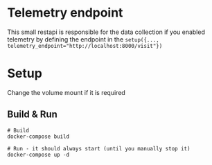 # Telemetry endpoint

This small restapi is responsible for the data collection if you enabled telemetry by defining the endpoint
in the `setup({..., telemetry_endpoint="http://localhost:8000/visit"})`

# Setup

Change the volume mount if it is required

## Build & Run

```
# Build
docker-compose build

# Run - it should always start (until you manually stop it)
docker-compose up -d
```

